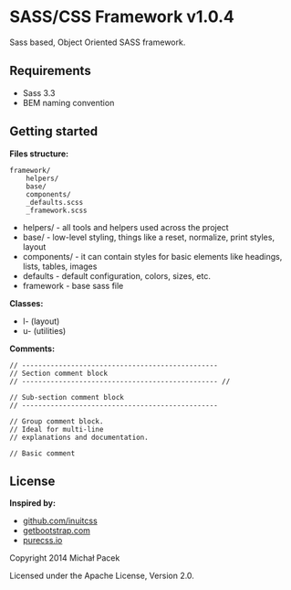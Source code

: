 # SASS/CSS Framework v1.0.4

Sass based, Object Oriented SASS framework. 

## Requirements

* Sass 3.3
* BEM naming convention

## Getting started

**Files structure:**

	framework/
		helpers/
		base/
		components/
		_defaults.scss
		_framework.scss

* helpers/ - all tools and helpers used across the project
* base/ - low-level styling, things like a reset, normalize, print styles, layout
* components/ - it can contain styles for basic elements like headings, lists, tables, images
* defaults - default configuration, colors, sizes, etc.
* framework - base sass file

**Classes:**

* l- (layout)
* u- (utilities)

**Comments:**

	// ------------------------------------------------
	// Section comment block 
	// ------------------------------------------------ //
	
	// Sub-section comment block
	// ------------------------------------------------
	
	// Group comment block.
	// Ideal for multi-line 
	// explanations and documentation.

	// Basic comment

## License

**Inspired by:**

* [github.com/inuitcss](https://github.com/inuitcss)
* [getbootstrap.com](http://getbootstrap.com/)
* [purecss.io](http://purecss.io/)

Copyright 2014 Michał Pacek

Licensed under the Apache License, Version 2.0.